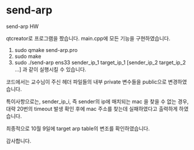 # send-arp
send-arp HW

qtcreator로 프로그램을 짰습니다.
main.cpp에 모든 기능을 구현하였습니다. 

1. sudo qmake send-arp.pro
2. sudo make
3. sudo ./send-arp ens33 sender_ip_1 target_ip_1 [sender_ip_2 target_ip_2 ...] 과 같이 실행시킬 수 있습니다. 

코드에서는 교수님이 주신 헤더 파일들의 내부 private 변수들을 public으로 변경하였습니다. 

특이사항으로는, sender_ip_i, 즉 sender의 ip에 매치되는 mac 을 찾을 수 없는 경우, 
대략 20번의 timeout 발생 확인 후에 mac 주소를 찾는데 실패하였다고 출력하게 하였습니다.

최종적으로 10월 9일에 target arp table의 변조를 확인하였습니다.

감사합니다.
